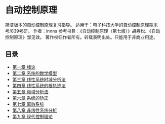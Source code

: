 <!--
 * @Descripttion: 
 * @version: 1.0
 * @Author: Zx
 * @Email: ureinsecure@outlook.com
 * @Date: 2021-12-28 12:27:28
 * @LastEditors: Zx
 * @LastEditTime: 2021-12-28 12:52:49
 * @FilePath: \Principle-of-Automatic-Control-UESTC-839\README.md
-->
# 自动控制原理

简洁版本的自动控制原理复习指导。
适用于：电子科技大学的自动控制原理期末考/839考研。
作者：innns
参考书目：《自动控制原理（第七版）》胡寿松、《自动控制原理》邹见效。
著作权归作者所有。转载表明出处。只能用于非商业用途。

## 目录

+ [第一章 绪论](src/C1_绪论.md)
+ [第二章 系统的数学模型](src/C2_系统的数学模型.md)
+ [第三章 线性系统时域分析法](src/C3_线性系统时域分析法.md)
+ [第四章 线性系统的根轨迹法](src/C4_线性系统的根轨迹法.md)
+ [第五章 频域分析法](src/C5_频域分析法.md)
+ [第六章 系统的矫正](src/C6_系统的矫正.md)
+ [第七章 离散系统](src/C7_离散系统.md)
+ [第八章 非线性系统分析](src/C8_非线性系统分析.md)
+ [第九章 现代控制理论](src/C9_现代控制理论.md)